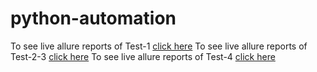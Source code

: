 # python-automation
To see live allure reports of Test-1 [click here](https://python-bikroytest1.netlify.app/) 
To see live allure reports of Test-2-3 [click here](https://python-bikroy-test-2-3.netlify.app/)
To see live allure reports of Test-4 [click here](https://python-bikroy-com-test4.netlify.app/)
